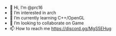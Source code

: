 - 👋 Hi, I’m @prc16
- 👀 I’m interested in arch
- 🌱 I’m currently learning C++/OpenGL
- 💞️ I’m looking to collaborate on Game
- 📫 How to reach me https://discord.gg/MgS5EHug

<!---
prc16/prc16 is a ✨ special ✨ repository because its `README.md` (this file) appears on your GitHub profile.
You can click the Preview link to take a look at your changes.
--->

